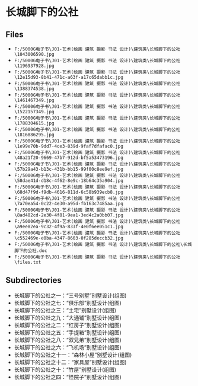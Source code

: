 # 长城脚下的公社

## Files

- `F:/5000G电子书\J01-艺术(绘画 建筑 摄影 书法 设计)\建筑类\长城脚下的公社\1043006590.jpg`
- `F:/5000G电子书\J01-艺术(绘画 建筑 摄影 书法 设计)\建筑类\长城脚下的公社\1196937928.jpg`
- `F:/5000G电子书\J01-艺术(绘画 建筑 摄影 书法 设计)\建筑类\长城脚下的公社\12e15d93-8b41-471c-a63f-a17c65dabb1c.jpg`
- `F:/5000G电子书\J01-艺术(绘画 建筑 摄影 书法 设计)\建筑类\长城脚下的公社\1388374538.jpg`
- `F:/5000G电子书\J01-艺术(绘画 建筑 摄影 书法 设计)\建筑类\长城脚下的公社\1461467349.jpg`
- `F:/5000G电子书\J01-艺术(绘画 建筑 摄影 书法 设计)\建筑类\长城脚下的公社\1522157349.jpg`
- `F:/5000G电子书\J01-艺术(绘画 建筑 摄影 书法 设计)\建筑类\长城脚下的公社\1788304615.jpg`
- `F:/5000G电子书\J01-艺术(绘画 建筑 摄影 书法 设计)\建筑类\长城脚下的公社\1816886295.jpg`
- `F:/5000G电子书\J01-艺术(绘画 建筑 摄影 书法 设计)\建筑类\长城脚下的公社\1e99e70b-9dd7-4ce3-839d-9faf7dfafac0.jpg`
- `F:/5000G电子书\J01-艺术(绘画 建筑 摄影 书法 设计)\建筑类\长城脚下的公社\48a21f20-9669-47b7-912d-bf5a53473196.jpg`
- `F:/5000G电子书\J01-艺术(绘画 建筑 摄影 书法 设计)\建筑类\长城脚下的公社\57b29a43-b13c-431b-bb15-99f00c8ee9ef.jpg`
- `F:/5000G电子书\J01-艺术(绘画 建筑 摄影 书法 设计)\建筑类\长城脚下的公社\58dae41d-d18c-4f62-8e9c-18b64c35a904.jpg`
- `F:/5000G电子书\J01-艺术(绘画 建筑 摄影 书法 设计)\建筑类\长城脚下的公社\68d47f9d-f9db-4616-811d-6c58b939ecb8.jpg`
- `F:/5000G电子书\J01-艺术(绘画 建筑 摄影 书法 设计)\建筑类\长城脚下的公社\7a70ea54-0c22-4e30-a95d-fb163c7485aa.jpg`
- `F:/5000G电子书\J01-艺术(绘画 建筑 摄影 书法 设计)\建筑类\长城脚下的公社\8ad482cd-2e30-4f81-9ea1-3ed4c2a0bb07.jpg`
- `F:/5000G电子书\J01-艺术(绘画 建筑 摄影 书法 设计)\建筑类\长城脚下的公社\a9ee82ea-9c32-4f9a-833f-4e0f6ee051c1.jpg`
- `F:/5000G电子书\J01-艺术(绘画 建筑 摄影 书法 设计)\建筑类\长城脚下的公社\c552469e-e0ba-4347-8603-0f285deccb32.jpg`
- `F:/5000G电子书\J01-艺术(绘画 建筑 摄影 书法 设计)\建筑类\长城脚下的公社\长城脚下的公社.doc`
- `F:/5000G电子书\J01-艺术(绘画 建筑 摄影 书法 设计)\建筑类\长城脚下的公社\files.txt`

## Subdirectories

- 长城脚下的公社之一：“三号别墅”别墅设计(组图)
- 长城脚下的公社之七：“俱乐部”别墅设计(组图)
- 长城脚下的公社之三：“土宅”别墅设计(组图)
- 长城脚下的公社之九：“大通铺”别墅设计(组图)
- 长城脚下的公社之二：“红房子”别墅设计(组图)
- 长城脚下的公社之五：“手提箱”别墅设计(组图)
- 长城脚下的公社之八：“双兄弟”别墅设计(组图)
- 长城脚下的公社之六：“飞机场”别墅设计(组图)
- 长城脚下的公社之十一：“森林小屋”别墅设计(组图)
- 长城脚下的公社之十二：“家具屋”别墅设计(组图)
- 长城脚下的公社之十：“竹屋”别墅设计(组图)
- 长城脚下的公社之四：“怪院子”别墅设计(组图)
